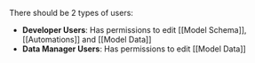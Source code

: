 There should be 2 types of users:
- **Developer Users**: Has permissions to edit [[Model Schema]], [[Automations]] and [[Model Data]]
- **Data Manager Users**: Has permissions to edit [[Model Data]]